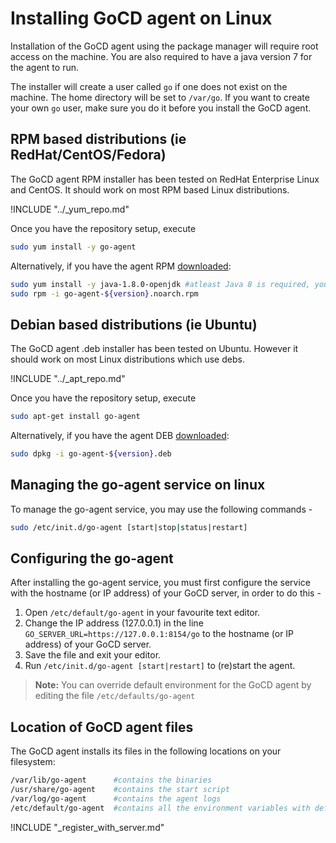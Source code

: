 # Installing GoCD agent on Linux

<!-- toc -->

Installation of the GoCD agent using the package manager will require root access on the machine. You are also required to have a java version 7 for the agent to run.

The installer will create a user called ```go``` if one does not exist on the machine. The home directory will be set to ```/var/go```. If you want to create your own ```go``` user, make sure you do it before you install the GoCD agent.

## RPM based distributions (ie RedHat/CentOS/Fedora)

The GoCD agent RPM installer has been tested on RedHat Enterprise Linux and CentOS. It should work on most RPM based Linux distributions.

!INCLUDE "../_yum_repo.md"

Once you have the repository setup, execute

``` bash
sudo yum install -y go-agent
```

Alternatively, if you have the agent RPM [downloaded](https://www.gocd.io/download):

``` bash
sudo yum install -y java-1.8.0-openjdk #atleast Java 8 is required, you may use other jre/jdk if you prefer
sudo rpm -i go-agent-${version}.noarch.rpm
```

## Debian based distributions (ie Ubuntu)

The GoCD agent .deb installer has been tested on Ubuntu. However it should work on most Linux distributions which use debs.

!INCLUDE "../_apt_repo.md"

Once you have the repository setup, execute

``` bash
sudo apt-get install go-agent
```

Alternatively, if you have the agent DEB [downloaded](https://www.gocd.io/download):

```bash
sudo dpkg -i go-agent-${version}.deb
```

## Managing the go-agent service on linux

To manage the go-agent service, you may use the following commands -

```bash
sudo /etc/init.d/go-agent [start|stop|status|restart]
```

## Configuring the go-agent

After installing the go-agent service, you must first configure the service with the hostname (or IP address) of your GoCD server, in order to do this -

1.  Open ```/etc/default/go-agent``` in your favourite text editor.
2.  Change the IP address (127.0.0.1) in the line ```GO_SERVER_URL=https://127.0.0.1:8154/go``` to the hostname (or IP address) of your GoCD server.
3.  Save the file and exit your editor.
4.  Run ```/etc/init.d/go-agent [start|restart]``` to (re)start the agent.

> **Note:** You can override default environment for the GoCD agent by editing the file ```/etc/defaults/go-agent```

## Location of GoCD agent files

The GoCD agent installs its files in the following locations on your filesystem:

```bash
/var/lib/go-agent      #contains the binaries
/usr/share/go-agent    #contains the start script
/var/log/go-agent      #contains the agent logs
/etc/default/go-agent  #contains all the environment variables with default values. These variable values can be changed as per requirement
```

!INCLUDE "_register_with_server.md"
